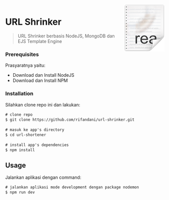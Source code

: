 <img src="icon.png" align="right" />

# URL Shrinker

> URL Shrinker berbasis NodeJS, MongoDB dan EJS Template Engine

### Prerequisites

Prasyaratnya yaitu:

* Download dan Install NodeJS
* Download dan Install NPM

### Installation

Silahkan clone repo ini dan lakukan:

```
# clone repo
$ git clone https://github.com/rifandani/url-shrinker.git

# masuk ke app's directory
$ cd url-shortener

# install app's dependencies
$ npm install
```

## Usage

Jalankan aplikasi dengan command:

```
# jalankan aplikasi mode development dengan package nodemon
$ npm run dev

```
